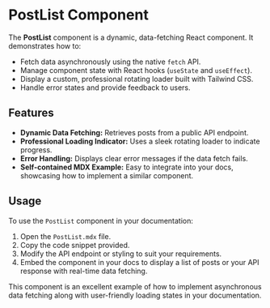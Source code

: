# PostList Component

The **PostList** component is a dynamic, data-fetching React component. It demonstrates how to:

- Fetch data asynchronously using the native `fetch` API.
- Manage component state with React hooks (`useState` and `useEffect`).
- Display a custom, professional rotating loader built with Tailwind CSS.
- Handle error states and provide feedback to users.

## Features

- **Dynamic Data Fetching:** Retrieves posts from a public API endpoint.
- **Professional Loading Indicator:** Uses a sleek rotating loader to indicate progress.
- **Error Handling:** Displays clear error messages if the data fetch fails.
- **Self-contained MDX Example:** Easy to integrate into your docs, showcasing how to implement a similar component.

## Usage

To use the `PostList` component in your documentation:

1. Open the `PostList.mdx` file.
2. Copy the code snippet provided.
3. Modify the API endpoint or styling to suit your requirements.
4. Embed the component in your docs to display a list of posts or your API response with real-time data fetching.

This component is an excellent example of how to implement asynchronous data fetching along with user-friendly loading states in your documentation.
